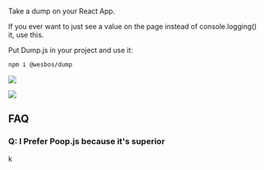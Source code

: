 # <Dump/>

Take a dump on your React App.

If you ever want to just see a value on the page instead of
console.logging() it, use this.

Put Dump.js in your project and use it:

```bash
npm i @wesbos/dump
```

![](https://wes.io/qNOI/content.png)

![](https://wes.io/qOgP/content.png)

## FAQ

### Q: I Prefer Poop.js because it's superior

k
